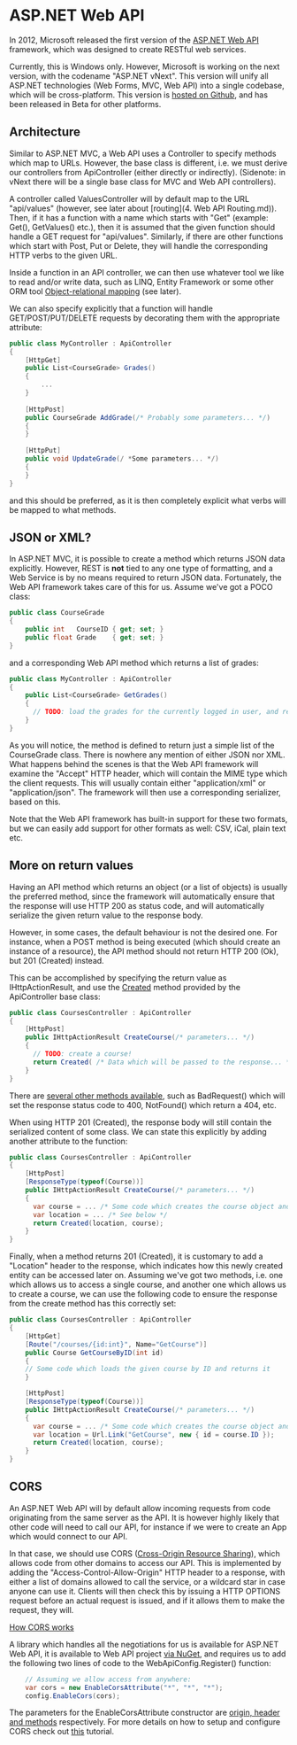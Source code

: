 # ASP.NET Web API

In 2012, Microsoft released the first version of the [ASP.NET Web API](http://www.asp.net/web-api) framework, 
which was designed to create RESTful web services.

Currently, this is Windows only. However, Microsoft is working on the next version, with the codename "ASP.NET vNext".
This version will unify all ASP.NET technologies (Web Forms, MVC, Web API) into a single codebase, which will be
cross-platform. This version is [hosted on Github](https://github.com/aspnet), and has been released in Beta for other platforms.

## Architecture

Similar to ASP.NET MVC, a Web API uses a Controller to specify methods which map to URLs. However, the base class is
different, i.e. we must derive our controllers from ApiController (either directly or indirectly). (Sidenote: in vNext
there will be a single base class for MVC and Web API controllers).

A controller called ValuesController will by default map to the URL "api/values" (however, see later about 
[routing](4. Web API Routing.md)). Then, if it has a function with a name which starts with "Get" (example:
Get(), GetValues() etc.), then it is assumed that the given function should handle a GET request for "api/values".
Similarly, if there are other functions which start with Post, Put or Delete, they will handle the corresponding 
HTTP verbs to the given URL.

Inside a function in an API controller, we can then use whatever tool we like to read and/or write data, such as LINQ,
Entity Framework or some other ORM tool [Object-relational mapping](https://en.wikipedia.org/wiki/Object-relational_mapping) (see later).

We can also specify explicitly that a function will handle GET/POST/PUT/DELETE requests by decorating them with
the appropriate attribute:

```c#
public class MyController : ApiController
{
    [HttpGet]
    public List<CourseGrade> Grades()
    {
    	...
    }
    
    [HttpPost]
    public CourseGrade AddGrade(/* Probably some parameters... */)
    {
    }
    
    [HttpPut]
    public void UpdateGrade(/ *Some parameters... */)
    {
    }
}
```

and this should be preferred, as it is then completely explicit what verbs will be mapped to what methods.

## JSON or XML?

In ASP.NET MVC, it is possible to create a method which returns JSON data explicitly. However, REST is **not** 
tied to any one type of formatting, and a Web Service is by no means required to return JSON data. Fortunately, 
the Web API framework takes care of this for us. Assume we've got a POCO class:

```c#
public class CourseGrade
{
    public int   CourseID { get; set; }
    public float Grade    { get; set; }
}
```

and a corresponding Web API method which returns a list of grades:

```c#
public class MyController : ApiController
{
    public List<CourseGrade> GetGrades()
    {
      // TODO: load the grades for the currently logged in user, and return them!
    }
}
```
As you will notice, the method is defined to return just a simple list of the CourseGrade class. There is 
nowhere any mention of either JSON nor XML. What happens behind the scenes is that the Web API framework will
examine the "Accept" HTTP header, which will contain the MIME type which the client requests. This will 
usually contain either "application/xml" or "application/json". The framework will then use a corresponding serializer,
based on this.

Note that the Web API framework has built-in support for these two formats, but we can easily add support for other
formats as well: CSV, iCal, plain text etc.

## More on return values

Having an API method which returns an object (or a list of objects) is usually the preferred method, since the framework will automatically ensure that the response will use HTTP 200 as status code, and will automatically serialize the given return value to the response body.

However, in some cases, the default behaviour is not the desired one. For instance, when a POST method is being executed (which should create an instance of a resource), the API method should not return HTTP 200 (Ok), but 201 (Created) instead.

This can be accomplished by specifying the return value as IHttpActionResult, and use the [Created](https://msdn.microsoft.com/en-US/library/system.web.http.apicontroller.created(v=vs.118).aspx) method provided by the ApiController base class:

```c#
public class CoursesController : ApiController
{
    [HttpPost]
    public IHttpActionResult CreateCourse(/* parameters... */)
    {
      // TODO: create a course!
      return Created( /* Data which will be passed to the response... */ );
    }
}
```

There are [several other methods available](https://msdn.microsoft.com/en-US/library/system.web.http.apicontroller_methods(v=vs.118).aspx), such as BadRequest() which will set the response status code to 400, NotFound() which return a 404, etc.

When using HTTP 201 (Created), the response body will still contain the serialized content of some class. 
We can state this explicitly by adding another attribute to the function:

```c#
public class CoursesController : ApiController
{
    [HttpPost]
    [ResponseType(typeof(Course))]
    public IHttpActionResult CreateCourse(/* parameters... */)
    {
      var course = ... /* Some code which creates the course object and stores it */
      var location = ... /* See below */
      return Created(location, course);
    }
}
```

Finally, when a method returns 201 (Created), it is customary to add a "Location" header to the response, which
indicates how this newly created entity can be accessed later on. Assuming we've got two methods, i.e. one which
allows us to access a single course, and another one which allows us to create a course, we can use the following
code to ensure the response from the create method has this correctly set:

```c#
public class CoursesController : ApiController
{
    [HttpGet]
    [Route("/courses/{id:int}", Name="GetCourse")]
    public Course GetCourseByID(int id)
    {
	// Some code which loads the given course by ID and returns it    	
    }

    [HttpPost]
    [ResponseType(typeof(Course))]
    public IHttpActionResult CreateCourse(/* parameters... */)
    {
      var course = ... /* Some code which creates the course object and stores it */
      var location = Url.Link("GetCourse", new { id = course.ID }); 
      return Created(location, course);
    }
}
```


## CORS

An ASP.NET Web API will by default allow incoming requests from code originating from the same server as the API.
It is however highly likely that other code will need to call our API, for instance if we were to create an App
which would connect to our API.

In that case, we should use CORS ([Cross-Origin Resource Sharing](http://en.wikipedia.org/wiki/Cross-origin_resource_sharing)),
which allows code from other domains to access our API. This is implemented by adding the "Access-Control-Allow-Origin"
HTTP header to a response, with either a list of domains allowed to call the service, or a wildcard star in case anyone
can use it. Clients will then check this by issuing a HTTP OPTIONS request before an actual request is issued, and if
it allows them to make the request, they will.

[How CORS works](http://imgur.com/UPzorkA)

A library which handles all the negotiations for us is available for ASP.NET Web API, it is available to Web API 
project [via NuGet](https://www.nuget.org/packages/Microsoft.AspNet.WebApi.Cors/), and requires us to add the following
two lines of code to the WebApiConfig.Register() function:

```c#
    // Assuming we allow access from anywhere:
	var cors = new EnableCorsAttribute("*", "*", "*");
	config.EnableCors(cors);
```

The parameters for the EnableCorsAttribute constructor are [origin, header and methods](http://msdn.microsoft.com/en-us/library/dn314597(v=vs.118).aspx) respectively.
For more details on how to setup and configure CORS check out [this](http://www.asp.net/web-api/overview/security/enabling-cross-origin-requests-in-web-api#enable-cors) tutorial.
